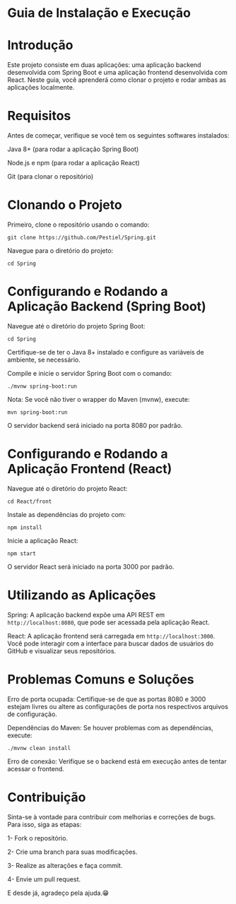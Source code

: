 # Guia de Instalação e Execução

# Introdução

Este projeto consiste em duas aplicações: uma aplicação backend desenvolvida com Spring Boot e uma aplicação frontend desenvolvida com React. Neste guia, você aprenderá como clonar o projeto e rodar ambas as aplicações localmente.

# Requisitos

Antes de começar, verifique se você tem os seguintes softwares instalados:

Java 8+ (para rodar a aplicação Spring Boot)

Node.js e npm (para rodar a aplicação React)

Git (para clonar o repositório)

# Clonando o Projeto

Primeiro, clone o repositório usando o comando:

`git clone https://github.com/Pestiel/Spring.git`

Navegue para o diretório do projeto:

`cd Spring`

# Configurando e Rodando a Aplicação Backend (Spring Boot)

Navegue até o diretório do projeto Spring Boot:

`cd Spring`

Certifique-se de ter o Java 8+ instalado e configure as variáveis de ambiente, se necessário.

Compile e inicie o servidor Spring Boot com o comando:

`./mvnw spring-boot:run`

Nota: Se você não tiver o wrapper do Maven (mvnw), execute:

`mvn spring-boot:run`

O servidor backend será iniciado na porta 8080 por padrão.

# Configurando e Rodando a Aplicação Frontend (React)

Navegue até o diretório do projeto React:

`cd React/front`

Instale as dependências do projeto com:

`npm install`

Inicie a aplicação React:

`npm start`

O servidor React será iniciado na porta 3000 por padrão.

# Utilizando as Aplicações

Spring: A aplicação backend expõe uma API REST em `http://localhost:8080`, que pode ser acessada pela aplicação React.

React: A aplicação frontend será carregada em `http://localhost:3000`. Você pode interagir com a interface para buscar dados de usuários do GitHub e visualizar seus repositórios.


# Problemas Comuns e Soluções

Erro de porta ocupada: Certifique-se de que as portas 8080 e 3000 estejam livres ou altere as configurações de porta nos respectivos arquivos de configuração.

Dependências do Maven: Se houver problemas com as dependências, execute:

`./mvnw clean install`

Erro de conexão: Verifique se o backend está em execução antes de tentar acessar o frontend.

# Contribuição

Sinta-se à vontade para contribuir com melhorias e correções de bugs. Para isso, siga as etapas:

1- Fork o repositório.

2- Crie uma branch para suas modificações.

3- Realize as alterações e faça commit.

4- Envie um pull request.

E desde já, agradeço pela ajuda.😁
